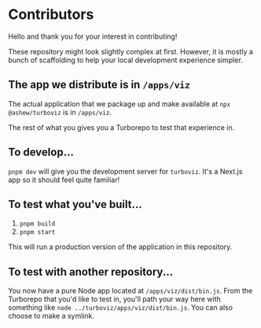 # Contributors

Hello and thank you for your interest in contributing!

These repository might look slightly complex at first. However, it is mostly a bunch of scaffolding to help your local development experience simpler.

## The app we distribute is in `/apps/viz`

The actual application that we package up and make available at `npx @ashew/turboviz` is in `/apps/viz`.

The rest of what you gives you a Turborepo to test that experience in.

## To develop...

`pnpm dev` will give you the development server for `turboviz`. It's a Next.js app so it should feel quite familiar!

## To test what you've built...

1. `pnpm build`
2. `pnpm start`

This will run a production version of the application in this repository.

## To test with another repository...

You now have a pure Node app located at `/apps/viz/dist/bin.js`. From the Turborepo that you'd like to test in, you'll path your way here with something like `node ../turboviz/apps/viz/dist/bin.js`. You can also choose to make a symlink.
